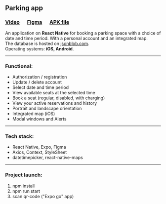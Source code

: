 ## Parking app

### [Video][1]⠀⠀[Figma][2]⠀⠀[APK file][3]

An application on __React Native__ for booking a parking space with a choice of date and time period. With a personal account and an integrated map.  
The database is hosted on [jsonblob.com][4].  
Operating systems: __iOS, Android__.

---

### **Functional**:
- Authorization / registration
- Update / delete account
- Select date and time period
- View available seats at the selected time
- Book a seat (regular, disabled, with charging)
- View your active reservations and history
- Portrait and landscape orientation
- Integrated map (iOS)
- Modal windows and Alerts

---
### **Tech stack**: 
- React Native, Expo, Figma
- Axios, Context, StyleSheet
- datetimepicker, react-native-maps

---
### **Project launch**: 
1. npm install
2. npm run start
3. scan qr-code ("Expo go" app)

[1]: https://drive.google.com/file/d/1rnMV0CrnfnlsqFmVZ1MI0SB_3qZmH25I/view?usp=sharing
[2]: https://www.figma.com/design/pchEJbBM2Ch3zzlaPsdd9y/Urban-Garage?node-id=0-1&t=diyFcuyalby6FjVH-1
[3]: https://drive.google.com/file/d/1snFBCvwsEM9ly-9uEPWbuVH1FX1RJRoJ/view?usp=sharing
[4]: https://jsonblob.com/